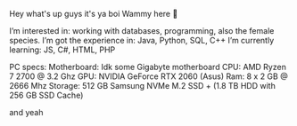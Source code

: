 Hey what's up guys it's ya boi Wammy here 👀

I’m interested in: working with databases, programming, also the female species.
I’m got the experience in: Java, Python, SQL, C++
I’m currently learning: JS, C#, HTML, PHP

PC specs:
Motherboard: Idk some Gigabyte motherboard
CPU: AMD Ryzen 7 2700 @ 3.2 Ghz
GPU: NVIDIA GeForce RTX 2060 (Asus)
Ram: 8 x 2 GB @ 2666 Mhz
Storage: 512 GB Samsung NVMe M.2 SSD + (1.8 TB HDD with 256 GB SSD Cache)

and yeah
<!---
Wammyve/Wammyve is a ✨ special ✨ repository because its `README.md` (this file) appears on your GitHub profile.
You can click the Preview link to take a look at your changes.
--->
